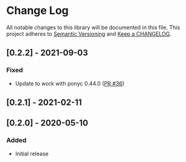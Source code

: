 # Change Log

All notable changes to this library will be documented in this file. This project adheres to [Semantic Versioning](http://semver.org/) and [Keep a CHANGELOG](http://keepachangelog.com/).

## [0.2.2] - 2021-09-03

### Fixed

- Update to work with ponyc 0.44.0 ([PR #36](https://github.com/ponylang/semver/pull/36))

## [0.2.1] - 2021-02-11

## [0.2.0] - 2020-05-10

### Added

- Initial release

